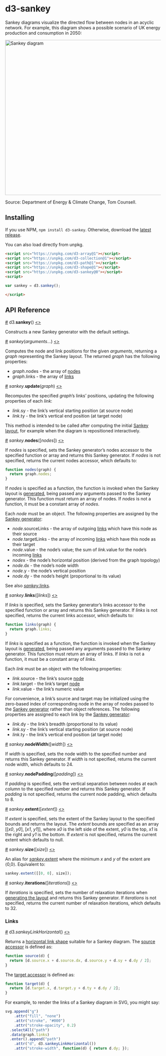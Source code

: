 # d3-sankey

Sankey diagrams visualize the directed flow between nodes in an acyclic network. For example, this diagram shows a possible scenario of UK energy production and consumption in 2050:

[<img alt="Sankey diagram" src="https://raw.githubusercontent.com/d3/d3-sankey/master/img/energy.png" width="960" height="500">](https://bl.ocks.org/mbostock/ca9a0bb7ba204d12974bca90acc507c0)

Source: Department of Energy & Climate Change, Tom Counsell.

## Installing

If you use NPM, `npm install d3-sankey`. Otherwise, download the [latest release](https://github.com/d3/d3-sankey/releases/latest).

You can also load directly from unpkg.

```html
<script src="https://unpkg.com/d3-array@1"></script>
<script src="https://unpkg.com/d3-collection@1"></script>
<script src="https://unpkg.com/d3-path@1"></script>
<script src="https://unpkg.com/d3-shape@1"></script>
<script src="https://unpkg.com/d3-sankey@0"></script>
<script>

var sankey = d3.sankey();

</script>
```

## API Reference

<a href="#sankey" name="sankey">#</a> d3.<b>sankey</b>() [<>](https://github.com/d3/d3-sankey/blob/master/src/sankey.js#L41 "Source")

Constructs a new Sankey generator with the default settings.

<a href="#_sankey" name="_sankey">#</a> <i>sankey</i>(<i>arguments</i>…) [<>](https://github.com/d3/d3-sankey/blob/master/src/sankey.js#L49 "Source")

Computes the node and link positions for the given *arguments*, returning a *graph* representing the Sankey layout. The returned *graph* has the following properties:

* *graph*.nodes - the array of [nodes](#sankey_nodes)
* *graph*.links - the array of [links](#sankey_links)

<a href="#sankey_update" name="sankey_update">#</a> <i>sankey</i>.<b>update</b>(<i>graph</i>) [<>](https://github.com/d3/d3-sankey/blob/master/src/sankey.js#L59 "Source")

Recomputes the specified *graph*’s links’ positions, updating the following properties of each *link*:

* *link*.sy - the link’s vertical starting position (at source node)
* *link*.ty - the link’s vertical end position (at target node)

This method is intended to be called after computing the initial [Sankey layout](#_sankey), for example when the diagram is repositioned interactively.

<a name="sankey_nodes" href="#sankey_nodes">#</a> <i>sankey</i>.<b>nodes</b>([<i>nodes</i>]) [<>](https://github.com/d3/d3-sankey/blob/master/src/sankey.js#L72 "Source")

If *nodes* is specified, sets the Sankey generator’s nodes accessor to the specified function or array and returns this Sankey generator. If *nodes* is not specified, returns the current nodes accessor, which defaults to:

```js
function nodes(graph) {
  return graph.nodes;
}
```

If *nodes* is specified as a function, the function is invoked when the Sankey layout is [generated](#_sankey), being passed any arguments passed to the Sankey generator. This function must return an array of nodes. If *nodes* is not a function, it must be a constant array of *nodes*.

Each *node* must be an object. The following properties are assigned by the [Sankey generator](#_sankey):

* *node*.sourceLinks - the array of outgoing [links](#sankey_links) which have this node as their source
* *node*.targetLinks - the array of incoming [links](#sankey_links) which have this node as their target
* *node*.value - the node’s value; the sum of *link*.value for the node’s incoming [links](#sankey_links)
* *node*x - the node’s horizontal position (derived from the graph topology)
* *node*.dx - the node’s node width
* *node*.y - the node’s vertical position
* *node*.dy - the node’s height (proportional to its value)

See also [*sankey*.links](#sankey_links).

<a name="sankey_links" href="#sankey_links">#</a> <i>sankey</i>.<b>links</b>([<i>links</i>]) [<>](https://github.com/d3/d3-sankey/blob/master/src/sankey.js#L76 "Source")

If *links* is specified, sets the Sankey generator’s links accessor to the specified function or array and returns this Sankey generator. If *links* is not specified, returns the current links accessor, which defaults to:

```js
function links(graph) {
  return graph.links;
}
```

If *links* is specified as a function, the function is invoked when the Sankey layout is [generated](#_sankey), being passed any arguments passed to the Sankey generator. This function must return an array of links. If *links* is not a function, it must be a constant array of *links*.

Each *link* must be an object with the following properties:

* *link*.source - the link’s source [node](#sankey_nodes)
* *link*.target - the link’s target [node](#sankey_nodes)
* *link*.value - the link’s numeric value

For convenience, a link’s source and target may be initialized using the zero-based index of corresponding node in the array of nodes passed to the [Sankey generator](#_sankey) rather than object references. The following properties are assigned to each link by the [Sankey generator](#_sankey):

* *link*.dy - the link’s breadth (proportional to its value)
* *link*.sy - the link’s vertical starting position (at source node)
* *link*.ty - the link’s vertical end position (at target node)

<a name="sankey_nodeWidth" href="#sankey_nodeWidth">#</a> <i>sankey</i>.<b>nodeWidth</b>([<i>width</i>]) [<>](https://github.com/d3/d3-sankey/blob/master/src/sankey.js#L64 "Source")

If *width* is specified, sets the node width to the specified number and returns this Sankey generator. If *width* is not specified, returns the current node width, which defaults to 24.

<a name="sankey_nodePadding" href="#sankey_nodePadding">#</a> <i>sankey</i>.<b>nodePadding</b>([<i>padding</i>]) [<>](https://github.com/d3/d3-sankey/blob/master/src/sankey.js#L68 "Source")

If *padding* is specified, sets the vertical separation between nodes at each column to the specified number and returns this Sankey generator. If *padding* is not specified, returns the current node padding, which defaults to 8.

<a name="sankey_extent" href="#sankey_extent">#</a> <i>sankey</i>.<b>extent</b>([<i>extent</i>]) [<>](https://github.com/d3/d3-sankey/blob/master/src/sankey.js#L84 "Source")

If *extent* is specified, sets the extent of the Sankey layout to the specified bounds and returns the layout. The *extent* bounds are specified as an array \[\[<i>x0</i>, <i>y0</i>\], \[<i>x1</i>, <i>y1</i>\]\], where *x0* is the left side of the extent, *y0* is the top, *x1* is the right and *y1* is the bottom. If *extent* is not specified, returns the current extent which defaults to null.

<a name="sankey_size" href="#sankey_size">#</a> <i>sankey</i>.<b>size</b>([<i>size</i>]) [<>](https://github.com/d3/d3-sankey/blob/master/src/sankey.js#L80 "Source")

An alias for [*sankey*.extent](#sankey_extent) where the minimum *x* and *y* of the extent are ⟨0,0⟩. Equivalent to:

```js
sankey.extent([[0, 0], size]);
```

<a name="sankey_iterations" href="#sankey_iterations">#</a> <i>sankey</i>.<b>iterations</b>([<i>iterations</i>]) [<>](https://github.com/d3/d3-sankey/blob/master/src/sankey.js#L88 "Source")

If *iterations* is specified, sets the number of relaxation iterations when [generating the layout](#_sankey) and returns this Sankey generator. If *iterations* is not specified, returns the current number of relaxation iterations, which defaults to 32.

### Links

<a name="sankeyLinkHorizontal" href="#sankeyLinkHorizontal">#</a> d3.<i>sankeyLinkHorizontal</i>() [<>](https://github.com/d3/d3-sankey/blob/master/src/sankeyLinkHorizontal.js "Source")

Returns a [horizontal link shape](https://github.com/d3/d3-shape/blob/master/README.md#linkHorizontal) suitable for a Sankey diagram. The [source accessor](https://github.com/d3/d3-shape/blob/master/README.md#link_source) is defined as:

```js
function source(d) {
  return [d.source.x + d.source.dx, d.source.y + d.sy + d.dy / 2];
}
```

The [target accessor](https://github.com/d3/d3-shape/blob/master/README.md#link_target) is defined as:

```js
function target(d) {
  return [d.target.x, d.target.y + d.ty + d.dy / 2];
}
```

For example, to render the links of a Sankey diagram in SVG, you might say:

```js
svg.append("g")
    .attr("fill", "none")
    .attr("stroke", "#000")
    .attr("stroke-opacity", 0.2)
  .selectAll("path")
  .data(graph.links)
  .enter().append("path")
    .attr("d", d3.sankeyLinkHorizontal())
    .attr("stroke-width", function(d) { return d.dy; });
```
